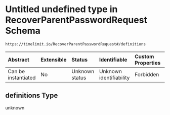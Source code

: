 # Untitled undefined type in RecoverParentPasswordRequest Schema

```txt
https://timelimit.io/RecoverParentPasswordRequest#/definitions
```



| Abstract            | Extensible | Status         | Identifiable            | Custom Properties | Additional Properties | Access Restrictions | Defined In                                                                                                    |
| :------------------ | :--------- | :------------- | :---------------------- | :---------------- | :-------------------- | :------------------ | :------------------------------------------------------------------------------------------------------------ |
| Can be instantiated | No         | Unknown status | Unknown identifiability | Forbidden         | Allowed               | none                | [RecoverParentPasswordRequest.schema.json\*](RecoverParentPasswordRequest.schema.json "open original schema") |

## definitions Type

unknown
